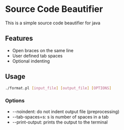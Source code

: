 # Source Code Beautifier

This is a simple source code beautifier for java

## Features

* Open braces on the same line
* User defined tab spaces
* Optional indenting

## Usage

```bash
./format.pl [input_file] [output_file] [OPTIONS]
```

### Options

* --noindent: do not indent output file (preprocessing)
* --tab-spaces=s: s is number of spaces in a tab
* --print-output: prints the output to the terminal
